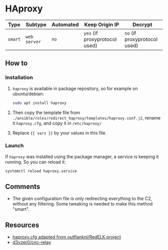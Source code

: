 # HAproxy

| Type    | Subtype      | Automated | Keep Origin IP                | Decrypt                      |
| ------- | ------------ | --------- | ----------------------------- | ---------------------------- |
| `smart` | `web server` | `no`      | `yes` (if proxyprotocol used) | `no` (if proxyprotocol used) |

## How to

### Installation

1. `haproxy` is available in package repository, so for example on ubuntu/debian:

    ```bash
    sudo apt install haproxy
    ```

2. Then copy the template file from `./ansible/roles/redirect_haproxy/templates/haproxy.conf.j2`, rename it `haproxy.cfg`, and copy it in `/etc/haproxy/`
3. Replace `{{ vars }}` by your values in this file.

### Launch

If `haproxy` was installed using the package manager, a service is keeping it running. So you can reload it:

```bash
systemctl reload haproxy.service
```

## Comments

- The given configuration file is only redirecting everything to the C2, without any filtering. Some tweaking is needed to make this method "smart".

## Resources

- [haproxy.cfg adapted from outflanknl/RedELK project](https://github.com/outflanknl/RedELK/blob/master/example-data-and-configs/HAProxy/haproxy.cfg)
- [d3vzer0/cnc-relay](https://github.com/d3vzer0/cnc-relay/blob/master/relay/haproxy/haproxy.cfg)
